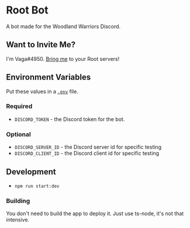 # Root Bot

A bot made for the Woodland Warriors Discord.

## Want to Invite Me?

I'm Vaga#4950. [Bring me](https://top.gg/bot/637307031384096818) to your Root servers!

## Environment Variables

Put these values in a [`.env`](https://www.npmjs.com/package/dotenv) file.

### Required

- `DISCORD_TOKEN` - the Discord token for the bot.

### Optional

- `DISCORD_SERVER_ID` - the Discord server id for specific testing
- `DISCORD_CLIENT_ID` - the Discord client id for specific testing

## Development

- `npm run start:dev`

### Building

You don't need to build the app to deploy it. Just use ts-node, it's not that intensive.
